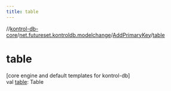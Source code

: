```yaml
---
title: table
---
```

//[kontrol-db-core](../../../index.html)/[net.futureset.kontroldb.modelchange](../index.html)/[AddPrimaryKey](index.html)/[table](table.html)



# table



[core engine and default templates for kontrol-db]\
val [table](table.html): Table




